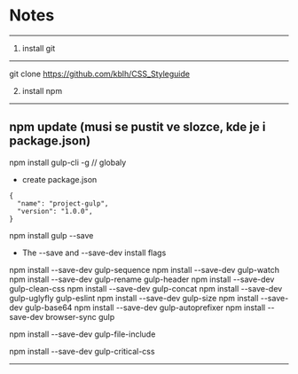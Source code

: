 # Notes
-------

1. install git
---
git clone https://github.com/kblh/CSS_Styleguide

2. install npm
---
npm update
(musi se pustit ve slozce, kde je i package.json)
-----

npm install gulp-cli -g // globaly

- create package.json
```
{
  "name": "project-gulp",
  "version": "1.0.0",
}
```

npm install gulp --save

- The --save and --save-dev install flags

npm install --save-dev gulp-sequence
npm install --save-dev gulp-watch
npm install --save-dev gulp-rename gulp-header
npm install --save-dev gulp-clean-css
npm install --save-dev gulp-concat
npm install --save-dev gulp-uglyfly gulp-eslint
npm install --save-dev gulp-size
npm install --save-dev gulp-base64
npm install --save-dev gulp-autoprefixer
npm install --save-dev browser-sync gulp

npm install --save-dev gulp-file-include

npm install --save-dev gulp-critical-css

----

